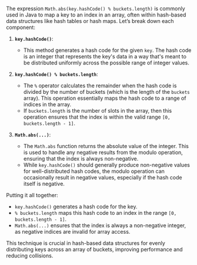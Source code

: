The expression `Math.abs(key.hashCode() % buckets.length)` is commonly used in Java to map a key to an index in an array, often within hash-based data structures like hash tables or hash maps. Let’s break down each component:

1. **`key.hashCode()`**:
    - This method generates a hash code for the given `key`. The hash code is an integer that represents the key's data in a way that's meant to be distributed uniformly across the possible range of integer values.

2. **`key.hashCode() % buckets.length`**:
    - The `%` operator calculates the remainder when the hash code is divided by the number of buckets (which is the length of the `buckets` array). This operation essentially maps the hash code to a range of indices in the array.
    - If `buckets.length` is the number of slots in the array, then this operation ensures that the index is within the valid range `[0, buckets.length - 1]`.

3. **`Math.abs(...)`**:
    - The `Math.abs` function returns the absolute value of the integer. This is used to handle any negative results from the modulo operation, ensuring that the index is always non-negative.
    - While `key.hashCode()` should generally produce non-negative values for well-distributed hash codes, the modulo operation can occasionally result in negative values, especially if the hash code itself is negative.

Putting it all together:

- `key.hashCode()` generates a hash code for the key.
- `% buckets.length` maps this hash code to an index in the range `[0, buckets.length - 1]`.
- `Math.abs(...)` ensures that the index is always a non-negative integer, as negative indices are invalid for array access.

This technique is crucial in hash-based data structures for evenly distributing keys across an array of buckets, improving performance and reducing collisions.